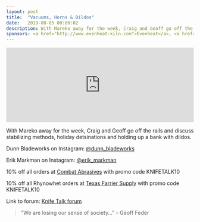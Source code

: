 ```yaml
---
layout: post
title:  "Vacuums, Horns & Dildos"
date:   2019-08-05 00:00:02
description: With Mareko away for the week, Craig and Geoff go off the rails and discuss stabilizing methods, holiday detsinations and holding up a bank with dildos.  
sponsors: <a href="http://www.evenheat-kiln.com">Evenheat</a>, <a href="http://www.combatabrasives.com">Combat Abrasives</a>, <a href="https://www.indasa-abrasives.com">IndasaUSA</a>, <a href="http://www.texasfarriersupply.com">Texas Farrier Supply</a> and <a href="https://newjerseysteelbaron.com">New Jersey Steel Baron</a>.
---
```

                
<iframe height="200px" width="100%" frameborder="no" scrolling="no" seamless src="https://player.simplecast.com/1933a9ec-4e03-4660-a718-bd82b5387b30?dark=false"></iframe>

With Mareko away for the week, Craig and Geoff go off the rails and discuss stabilizing methods, holiday detsinations and holding up a bank with dildos.         

            
  

Dunn Bladeworks on Instagram: <a href="https://www.instagram.com/dunn_bladeworks"> @dunn_bladeworks </a>  

Erik Markman on Instagram: <a href="https://www.instagram.com/erik_markman"> @erik_markman</a>  






  
10% off all orders at  <a href="http://www.combatabrasives.com">Combat Abrasives</a> with promo code KNIFETALK10

10% off all Rhynowhet orders at  <a href="http://www.texasfarriersupply.com">Texas Farrier Supply</a> with promo code KNIFETALK10
 

   
  

Link to forum: <a href="http://forum.knifetalk.net">Knife Talk forum</a>




 


<blockquote class="largeQuote">“We are losing our sense of society…” - Geoff Feder</blockquote>



